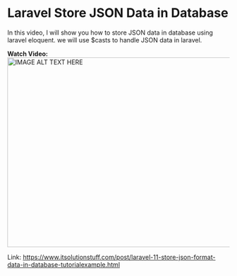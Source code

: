 # Laravel Store JSON Data in Database
In this video, I will show you how to store JSON data in database using laravel eloquent. we will use $casts to handle JSON data in laravel.

<strong>Watch Video:</strong>
<a href="https://youtu.be/pNoocjrt2uM" target="_blank"><img src="http://img.youtube.com/vi/pNoocjrt2uM/0.jpg" 
alt="IMAGE ALT TEXT HERE" width="640" height="430" /></a>

Link: https://www.itsolutionstuff.com/post/laravel-11-store-json-format-data-in-database-tutorialexample.html
<br/>

